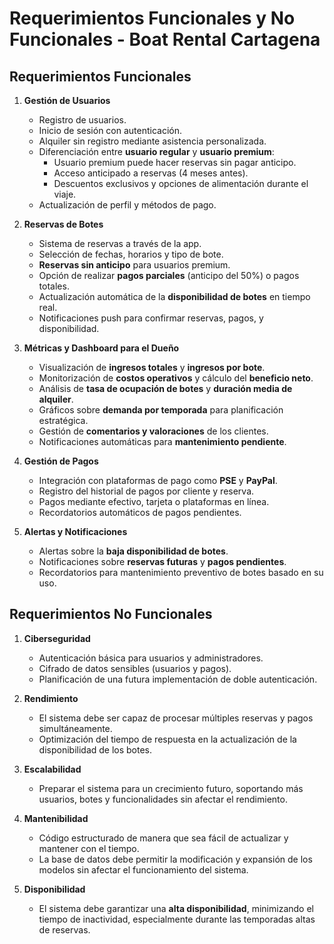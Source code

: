 
# **Requerimientos Funcionales y No Funcionales - Boat Rental Cartagena**

## **Requerimientos Funcionales**

1. **Gestión de Usuarios**
   - Registro de usuarios.
   - Inicio de sesión con autenticación.
   - Alquiler sin registro mediante asistencia personalizada.
   - Diferenciación entre **usuario regular** y **usuario premium**:
     - Usuario premium puede hacer reservas sin pagar anticipo.
     - Acceso anticipado a reservas (4 meses antes).
     - Descuentos exclusivos y opciones de alimentación durante el viaje.
   - Actualización de perfil y métodos de pago.

2. **Reservas de Botes**
   - Sistema de reservas a través de la app.
   - Selección de fechas, horarios y tipo de bote.
   - **Reservas sin anticipo** para usuarios premium.
   - Opción de realizar **pagos parciales** (anticipo del 50%) o pagos totales.
   - Actualización automática de la **disponibilidad de botes** en tiempo real.
   - Notificaciones push para confirmar reservas, pagos, y disponibilidad.

3. **Métricas y Dashboard para el Dueño**
   - Visualización de **ingresos totales** y **ingresos por bote**.
   - Monitorización de **costos operativos** y cálculo del **beneficio neto**.
   - Análisis de **tasa de ocupación de botes** y **duración media de alquiler**.
   - Gráficos sobre **demanda por temporada** para planificación estratégica.
   - Gestión de **comentarios y valoraciones** de los clientes.
   - Notificaciones automáticas para **mantenimiento pendiente**.

4. **Gestión de Pagos**
   - Integración con plataformas de pago como **PSE** y **PayPal**.
   - Registro del historial de pagos por cliente y reserva.
   - Pagos mediante efectivo, tarjeta o plataformas en línea.
   - Recordatorios automáticos de pagos pendientes.

5. **Alertas y Notificaciones**
   - Alertas sobre la **baja disponibilidad de botes**.
   - Notificaciones sobre **reservas futuras** y **pagos pendientes**.
   - Recordatorios para mantenimiento preventivo de botes basado en su uso.

## **Requerimientos No Funcionales**

1. **Ciberseguridad**
   - Autenticación básica para usuarios y administradores.
   - Cifrado de datos sensibles (usuarios y pagos).
   - Planificación de una futura implementación de doble autenticación.

2. **Rendimiento**
   - El sistema debe ser capaz de procesar múltiples reservas y pagos simultáneamente.
   - Optimización del tiempo de respuesta en la actualización de la disponibilidad de los botes.

3. **Escalabilidad**
   - Preparar el sistema para un crecimiento futuro, soportando más usuarios, botes y funcionalidades sin afectar el rendimiento.

4. **Mantenibilidad**
   - Código estructurado de manera que sea fácil de actualizar y mantener con el tiempo.
   - La base de datos debe permitir la modificación y expansión de los modelos sin afectar el funcionamiento del sistema.

5. **Disponibilidad**
   - El sistema debe garantizar una **alta disponibilidad**, minimizando el tiempo de inactividad, especialmente durante las temporadas altas de reservas.

